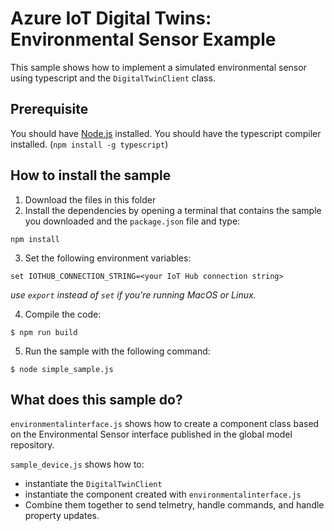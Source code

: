 # Azure IoT Digital Twins: Environmental Sensor Example

This sample shows how to implement a simulated environmental sensor using typescript and the `DigitalTwinClient` class.

## Prerequisite

You should have [Node.js](https://nodejs.org/en/) installed.
You should have the typescript compiler installed. (`npm install -g typescript`)

## How to install the sample

1. Download the files in this folder
2. Install the dependencies by opening a terminal that contains the sample you downloaded and the `package.json` file and type:

```shell
npm install
```

3. Set the following environment variables:

```shell
set IOTHUB_CONNECTION_STRING=<your IoT Hub connection string>
```
*use `export` instead of `set` if you're running MacOS or Linux.*

4. Compile the code:

```
$ npm run build
```

5. Run the sample with the following command:

```
$ node simple_sample.js
```

## What does this sample do?

`environmentalinterface.js` shows how to create a component class based on the Environmental Sensor interface published in the global model repository.

`sample_device.js` shows how to:
- instantiate the `DigitalTwinClient`
- instantiate the component created with `environmentalinterface.js`
- Combine them together to send telmetry, handle commands, and handle property updates.
